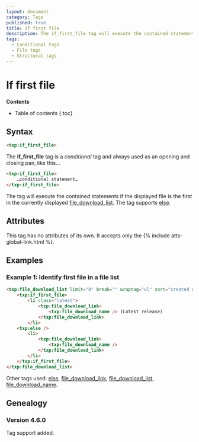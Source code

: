 ```yaml
---
layout: document
category: Tags
published: true
title: If first file
description: The if_first_file tag will execute the contained statements if the displayed file is the first in the currently displayed file download list.
tags:
  - Conditional tags
  - File tags
  - Structural tags
---
```


# If first file

**Contents**

* Table of contents
{:toc}

## Syntax

~~~ html
<txp:if_first_file>
~~~

The **if_first_file** tag is a *conditional* tag and always used as an opening and closing pair, like this…

~~~ html
<txp:if_first_file>
    …conditional statement…
</txp:if_first_file>
~~~

The tag will execute the contained statements if the displayed file is the first in the currently displayed [file_download_list](/tags/file_download_list). The tag supports [else](/tags/else).

## Attributes

This tag has no attributes of its own. It accepts only the {% include atts-global-link.html %}.

## Examples

### Example 1: Identify first file in a file list

~~~ html
<txp:file_download_list limit="0" break="" wraptag="ul" sort="created desc">
    <txp:if_first_file>
        <li class="latest">
            <txp:file_download_link>
                <txp:file_download_name /> (Latest release)
            </txp:file_download_link>
        </li>
    <txp:else />
        <li>
            <txp:file_download_link>
                <txp:file_download_name />
            </txp:file_download_link>
        </li>
    </txp:if_first_file>
</txp:file_download_list>
~~~

Other tags used: [else](/tags/else), [file_download_link](/tags/file_download_link), [file_download_list](/tags/file_download_list), [file_download_name](/tags/file_download_name).

## Genealogy

### Version 4.6.0

Tag support added.
